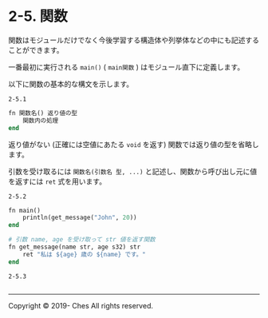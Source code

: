 # 2-5. 関数

関数はモジュールだけでなく今後学習する構造体や列挙体などの中にも記述することができます。

一番最初に実行される `main()` ( `main関数` ) はモジュール直下に定義します。

以下に関数の基本的な構文を示します。

`2-5.1`

```ruby
fn 関数名() 返り値の型
    関数内の処理
end
```

返り値がない (正確には空値にあたる `void` を返す) 関数では返り値の型を省略します。

引数を受け取るには `関数名(引数名 型, ...)` と記述し、関数から呼び出し元に値を返すには `ret` 式を用います。

`2-5.2`

```ruby
fn main()
    println(get_message("John", 20))
end

# 引数 name, age を受け取って str 値を返す関数
fn get_message(name str, age s32) str
    ret "私は ${age} 歳の ${name} です。"
end
```

`2-5.3`

```ruby

```

---

Copyright © 2019- Ches All rights reserved.

